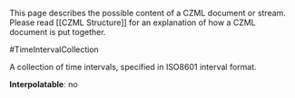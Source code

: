 This page describes the possible content of a CZML document or stream.  Please read [[CZML Structure]] for an explanation of how a CZML document is put together.

#TimeIntervalCollection

A collection of time intervals, specified in ISO8601 interval format.

**Interpolatable**: no

